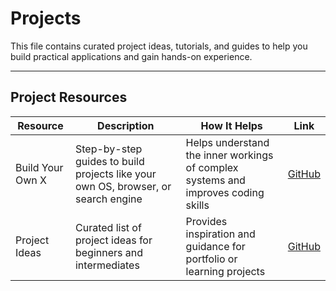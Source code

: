 # Projects

This file contains curated project ideas, tutorials, and guides to help you build practical applications and gain hands-on experience.

---

## Project Resources

| Resource | Description | How It Helps | Link |
|----------|-------------|--------------|------|
| Build Your Own X | Step-by-step guides to build projects like your own OS, browser, or search engine | Helps understand the inner workings of complex systems and improves coding skills | [GitHub](https://github.com/codecrafters-io/build-your-own-x) |
| Project Ideas | Curated list of project ideas for beginners and intermediates | Provides inspiration and guidance for portfolio or learning projects | [GitHub](https://github.com/jwasham/coding-interview-university) |

